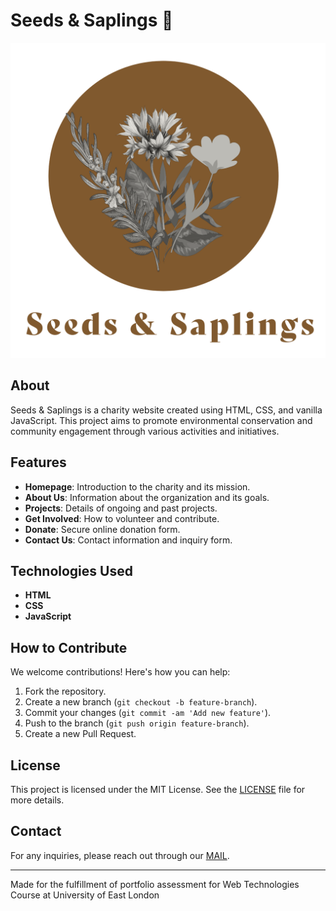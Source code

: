 # Seeds & Saplings 🌱

![Seeds & Saplings Logo](media/logo.png)

## About

Seeds & Saplings is a charity website created using HTML, CSS, and vanilla JavaScript. This project aims to promote environmental conservation and community engagement through various activities and initiatives.

## Features

- **Homepage**: Introduction to the charity and its mission.
- **About Us**: Information about the organization and its goals.
- **Projects**: Details of ongoing and past projects.
- **Get Involved**: How to volunteer and contribute.
- **Donate**: Secure online donation form.
- **Contact Us**: Contact information and inquiry form.

## Technologies Used

- **HTML**
- **CSS**
- **JavaScript**

## How to Contribute

We welcome contributions! Here's how you can help:
1. Fork the repository.
2. Create a new branch (`git checkout -b feature-branch`).
3. Commit your changes (`git commit -am 'Add new feature'`).
4. Push to the branch (`git push origin feature-branch`).
5. Create a new Pull Request.

## License

This project is licensed under the MIT License. See the [LICENSE](LICENSE) file for more details.

## Contact

For any inquiries, please reach out through our [MAIL](mailto:sarosene53@gmail.com).

---

Made for the fulfillment of portfolio assessment for Web Technologies Course at University of East London
